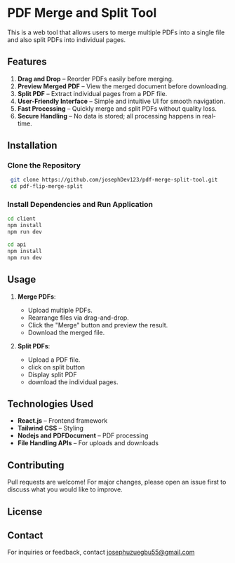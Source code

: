 # PDF Merge and Split Tool

This is a web tool that allows users to merge multiple PDFs into a single file and also split PDFs into individual pages.

## Features

1. **Drag and Drop** – Reorder PDFs easily before merging.
2. **Preview Merged PDF** – View the merged document before downloading.
3. **Split PDF** – Extract individual pages from a PDF file.
4. **User-Friendly Interface** – Simple and intuitive UI for smooth navigation.
5. **Fast Processing** – Quickly merge and split PDFs without quality loss.
6. **Secure Handling** – No data is stored; all processing happens in real-time.

## Installation

### Clone the Repository

```sh
 git clone https://github.com/josephDev123/pdf-merge-split-tool.git
 cd pdf-flip-merge-split
```

### Install Dependencies and Run Application

```sh
cd client
npm install
npm run dev
```

```sh
cd api
npm install
npm run dev
```

## Usage

1. **Merge PDFs**:

   - Upload multiple PDFs.
   - Rearrange files via drag-and-drop.
   - Click the "Merge" button and preview the result.
   - Download the merged file.

2. **Split PDFs**:

   - Upload a PDF file.
   - click on split button
   - Display split PDF
   <!-- - Choose pages to extract. -->
   - download the individual pages.

## Technologies Used

- **React.js** – Frontend framework
- **Tailwind CSS** – Styling
- **Nodejs and PDFDocument** – PDF processing
- **File Handling APIs** – For uploads and downloads

## Contributing

Pull requests are welcome! For major changes, please open an issue first to discuss what you would like to improve.

## License

<!-- This project is licensed under the MIT License - see the [LICENSE](LICENSE) file for details. -->

## Contact

For inquiries or feedback, contact [josephuzuegbu55@gmail.com](mailto:josephuzuegbu55@gmail.com)
